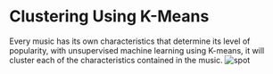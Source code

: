 # Clustering Using K-Means
Every music has its own characteristics that determine its level of popularity, with unsupervised machine learning using K-means, it will cluster each of the characteristics contained in the music.
![spot](https://user-images.githubusercontent.com/78556621/120229952-7f261b80-c278-11eb-93c4-24bffae6a1f6.png)
